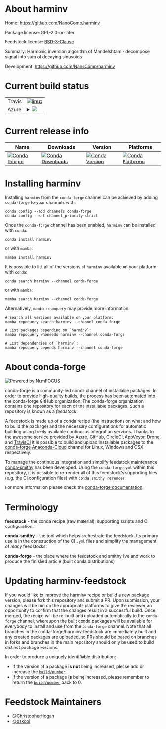 About harminv
=============

Home: https://github.com/NanoComp/harminv

Package license: GPL-2.0-or-later

Feedstock license: [BSD-3-Clause](https://github.com/conda-forge/harminv-feedstock/blob/main/LICENSE.txt)

Summary: Harmonic inversion algorithm of Mandelshtam - decompose signal into sum of decaying sinusoids

Development: https://github.com/NanoComp/harminv

Current build status
====================


<table><tr>
    <td>Travis</td>
    <td>
      <a href="https://app.travis-ci.com/conda-forge/harminv-feedstock">
        <img alt="linux" src="https://img.shields.io/travis/com/conda-forge/harminv-feedstock/main.svg?label=Linux">
      </a>
    </td>
  </tr>
    
  <tr>
    <td>Azure</td>
    <td>
      <details>
        <summary>
          <a href="https://dev.azure.com/conda-forge/feedstock-builds/_build/latest?definitionId=408&branchName=main">
            <img src="https://dev.azure.com/conda-forge/feedstock-builds/_apis/build/status/harminv-feedstock?branchName=main">
          </a>
        </summary>
        <table>
          <thead><tr><th>Variant</th><th>Status</th></tr></thead>
          <tbody><tr>
              <td>linux_64</td>
              <td>
                <a href="https://dev.azure.com/conda-forge/feedstock-builds/_build/latest?definitionId=408&branchName=main">
                  <img src="https://dev.azure.com/conda-forge/feedstock-builds/_apis/build/status/harminv-feedstock?branchName=main&jobName=linux&configuration=linux%20linux_64_" alt="variant">
                </a>
              </td>
            </tr><tr>
              <td>linux_aarch64</td>
              <td>
                <a href="https://dev.azure.com/conda-forge/feedstock-builds/_build/latest?definitionId=408&branchName=main">
                  <img src="https://dev.azure.com/conda-forge/feedstock-builds/_apis/build/status/harminv-feedstock?branchName=main&jobName=linux&configuration=linux%20linux_aarch64_" alt="variant">
                </a>
              </td>
            </tr><tr>
              <td>linux_ppc64le</td>
              <td>
                <a href="https://dev.azure.com/conda-forge/feedstock-builds/_build/latest?definitionId=408&branchName=main">
                  <img src="https://dev.azure.com/conda-forge/feedstock-builds/_apis/build/status/harminv-feedstock?branchName=main&jobName=linux&configuration=linux%20linux_ppc64le_" alt="variant">
                </a>
              </td>
            </tr><tr>
              <td>osx_64</td>
              <td>
                <a href="https://dev.azure.com/conda-forge/feedstock-builds/_build/latest?definitionId=408&branchName=main">
                  <img src="https://dev.azure.com/conda-forge/feedstock-builds/_apis/build/status/harminv-feedstock?branchName=main&jobName=osx&configuration=osx%20osx_64_" alt="variant">
                </a>
              </td>
            </tr>
          </tbody>
        </table>
      </details>
    </td>
  </tr>
</table>

Current release info
====================

| Name | Downloads | Version | Platforms |
| --- | --- | --- | --- |
| [![Conda Recipe](https://img.shields.io/badge/recipe-harminv-green.svg)](https://anaconda.org/conda-forge/harminv) | [![Conda Downloads](https://img.shields.io/conda/dn/conda-forge/harminv.svg)](https://anaconda.org/conda-forge/harminv) | [![Conda Version](https://img.shields.io/conda/vn/conda-forge/harminv.svg)](https://anaconda.org/conda-forge/harminv) | [![Conda Platforms](https://img.shields.io/conda/pn/conda-forge/harminv.svg)](https://anaconda.org/conda-forge/harminv) |

Installing harminv
==================

Installing `harminv` from the `conda-forge` channel can be achieved by adding `conda-forge` to your channels with:

```
conda config --add channels conda-forge
conda config --set channel_priority strict
```

Once the `conda-forge` channel has been enabled, `harminv` can be installed with `conda`:

```
conda install harminv
```

or with `mamba`:

```
mamba install harminv
```

It is possible to list all of the versions of `harminv` available on your platform with `conda`:

```
conda search harminv --channel conda-forge
```

or with `mamba`:

```
mamba search harminv --channel conda-forge
```

Alternatively, `mamba repoquery` may provide more information:

```
# Search all versions available on your platform:
mamba repoquery search harminv --channel conda-forge

# List packages depending on `harminv`:
mamba repoquery whoneeds harminv --channel conda-forge

# List dependencies of `harminv`:
mamba repoquery depends harminv --channel conda-forge
```


About conda-forge
=================

[![Powered by
NumFOCUS](https://img.shields.io/badge/powered%20by-NumFOCUS-orange.svg?style=flat&colorA=E1523D&colorB=007D8A)](https://numfocus.org)

conda-forge is a community-led conda channel of installable packages.
In order to provide high-quality builds, the process has been automated into the
conda-forge GitHub organization. The conda-forge organization contains one repository
for each of the installable packages. Such a repository is known as a *feedstock*.

A feedstock is made up of a conda recipe (the instructions on what and how to build
the package) and the necessary configurations for automatic building using freely
available continuous integration services. Thanks to the awesome service provided by
[Azure](https://azure.microsoft.com/en-us/services/devops/), [GitHub](https://github.com/),
[CircleCI](https://circleci.com/), [AppVeyor](https://www.appveyor.com/),
[Drone](https://cloud.drone.io/welcome), and [TravisCI](https://travis-ci.com/)
it is possible to build and upload installable packages to the
[conda-forge](https://anaconda.org/conda-forge) [Anaconda-Cloud](https://anaconda.org/)
channel for Linux, Windows and OSX respectively.

To manage the continuous integration and simplify feedstock maintenance
[conda-smithy](https://github.com/conda-forge/conda-smithy) has been developed.
Using the ``conda-forge.yml`` within this repository, it is possible to re-render all of
this feedstock's supporting files (e.g. the CI configuration files) with ``conda smithy rerender``.

For more information please check the [conda-forge documentation](https://conda-forge.org/docs/).

Terminology
===========

**feedstock** - the conda recipe (raw material), supporting scripts and CI configuration.

**conda-smithy** - the tool which helps orchestrate the feedstock.
                   Its primary use is in the construction of the CI ``.yml`` files
                   and simplify the management of *many* feedstocks.

**conda-forge** - the place where the feedstock and smithy live and work to
                  produce the finished article (built conda distributions)


Updating harminv-feedstock
==========================

If you would like to improve the harminv recipe or build a new
package version, please fork this repository and submit a PR. Upon submission,
your changes will be run on the appropriate platforms to give the reviewer an
opportunity to confirm that the changes result in a successful build. Once
merged, the recipe will be re-built and uploaded automatically to the
`conda-forge` channel, whereupon the built conda packages will be available for
everybody to install and use from the `conda-forge` channel.
Note that all branches in the conda-forge/harminv-feedstock are
immediately built and any created packages are uploaded, so PRs should be based
on branches in forks and branches in the main repository should only be used to
build distinct package versions.

In order to produce a uniquely identifiable distribution:
 * If the version of a package **is not** being increased, please add or increase
   the [``build/number``](https://docs.conda.io/projects/conda-build/en/latest/resources/define-metadata.html#build-number-and-string).
 * If the version of a package **is** being increased, please remember to return
   the [``build/number``](https://docs.conda.io/projects/conda-build/en/latest/resources/define-metadata.html#build-number-and-string)
   back to 0.

Feedstock Maintainers
=====================

* [@ChristopherHogan](https://github.com/ChristopherHogan/)
* [@oskooi](https://github.com/oskooi/)

